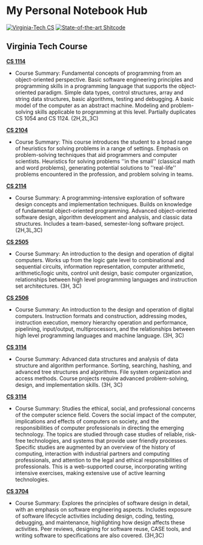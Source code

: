 # My Personal Notebook Hub

[![Virginia-Tech CS](https://img.shields.io/badge/Virginia_Tech-CS-861F41)](https://github.com/Jerry-NotesHub/Virginia-Tech-Shields) [![State-of-the-art Shitcode](https://img.shields.io/static/v1?label=State-of-the-art&message=Shitcode&color=7B5804)](https://github.com/trekhleb/state-of-the-art-shitcode)

## Virginia Tech Course

**[CS 1114](https://github.com/Jerry-NotesHub/CS_1114_Note)**

- Course Summary: Fundamental concepts of programming from an object-oriented perspective. Basic software engineering principles and programming skills in a programming language that supports the object-oriented paradigm. Simple data types, control structures, array and string data structures, basic algorithms, testing and debugging. A basic model of the computer as an abstract machine. Modeling and problem-solving skills applicable to programming at this level. Partially duplicates CS 1054 and CS 1124. (2H,2L,3C)

**[CS 2104](https://github.com/Jerry-NotesHub/CS_2104_Note)**

- Course Summary: This course introduces the student to a broad range of heuristics for solving problems in a range of settings. Emphasis on problem-solving techniques that aid programmers and computer scientists. Heuristics for solving problems ''in the small'' (classical math and word problems), generating potential solutions to ''real-life'' problems encountered in the profession, and problem solving in teams.

**[CS 2114](https://github.com/Jerry-NotesHub/CS_2114_Note)**

- Course Summary: A programming-intensive exploration of software design concepts and implementation techniques. Builds on knowledge of fundamental object-oriented programming. Advanced object-oriented software design, algorithm development and analysis, and classic data structures. Includes a team-based, semester-long software project. (2H,3L,3C)

**[CS 2505](https://github.com/Jerry-NotesHub/CS_2505_Note)**

- Course Summary: An introduction to the design and operation of digital computers. Works up from the logic gate level to combinational and sequential circuits, information representation, computer arithmetic, arithmetic/logic units, control unit design, basic computer organization, relationships between high level programming languages and instruction set architectures. (3H, 3C)

**[CS 2506](https://github.com/Jerry-NotesHub/CS_2506_Note)**

- Course Summary: An introduction to the design and operation of digital computers. Instruction formats and construction, addressing modes, instruction execution, memory hierarchy operation and performance, pipelining, input/output, multiprocessors, and the relationships between high level programming languages and machine language. (3H, 3C)

**[CS 3114](https://github.com/Jerry-NotesHub/CS_3114_Note)**

- Course Summary: Advanced data structures and analysis of data structure and algorithm performance. Sorting, searching, hashing, and advanced tree structures and algorithms. File system organization and access methods. Course projects require advanced problem-solving, design, and implementation skills. (3H, 3C)

**[CS 3114](https://github.com/Jerry-NotesHub/CS_3114_Note)**

- Course Summary: Studies the ethical, social, and professional concerns of the computer science field. Covers the social impact of the computer, implications and effects of computers on society, and the responsibilities of computer professionals in directing the emerging technology. The topics are studied through case studies of reliable, risk-free technologies, and systems that provide user friendly processes. Specific studies are augmented by an overview of the history of computing, interaction with industrial partners and computing professionals, and attention to the legal and ethical responsibilities of professionals. This is a web-supported course, incorporating writing intensive exercises, making extensive use of active learning technologies.

**[CS 3704](https://github.com/Jerry-NotesHub/CS_3704_Note)**

- Course Summary: Explores the principles of software design in detail, with an emphasis on software engineering aspects. Includes exposure of software lifecycle activities including design, coding, testing, debugging, and maintenance, highlighting how design affects these activities. Peer reviews, designing for software reuse, CASE tools, and writing software to specifications are also covered.  (3H,3C)
